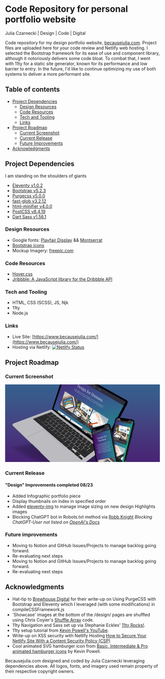 # Code Repository for personal portfolio website

Julia Czarnecki | Design | Code | Digital

Code repository for my design portfolio website, [becausejulia.com](https://www.becausejulia.com). Project files are uploaded here for your code review and Netlify web hosting. I selected the Bootstrap framework for its ease of use and component library, although it notoriously delivers some code bloat. To combat that, I went with 11ty for a static site generator, known for its performance and low barrier to entry. In the future, I'd like to continue optimizing my use of both systems to deliver a more performant site.

## Table of contents

- [Project Dependencies](#project-dependencies)
  - [Design Resources](#design-resources)
  - [Code Resources](#code-resources)
  - [Tech and Tooling](#tech-and-tooling)
  - [Links](#links)
- [Project Roadmap](#project-roadmap)
  - [Current Screenshot](#current-screenshot)
  - [Current Release](#current-release)
  - [Future Improvements](#future-improvements)
- [Acknowledgments](#acknowledgments)

## Project Dependencies

I am standing on the shoulders of giants

- [Eleventy v1.0.2](https://www.11ty.dev/)
- [Bootstrap v5.2.3](https://getbootstrap.com/)
- [Purgecss v5.0.0](https://purgecss.com/)
- [fast-glob v3.2.12](https://www.npmjs.com/package/fast-glob/)
- [html-minifier v4.0.0](https://www.npmjs.com/package/html-minifier/)
- [PostCSS v8.4.19](https://postcss.org/)
- [Dart Sass v1.56.1](https://www.npmjs.com/package/sass/)

### Design Resources

- Google fonts: [Playfair Display](https://fonts.google.com/specimen/Playfair+Display) && [Montserrat](https://fonts.google.com/specimen/Montserrat)
- [Bootstrap icons](https://icons.getbootstrap.com/)
- Mockup Imagery: [freepic.com](https://www.freepik.com/)

### Code Resources

- [Hover.css](https://ianlunn.github.io/Hover/)
- [Jribbble: A JavaScript library for the Dribbble API](https://github.com/tylergaw/jribbble)

### Tech and Tooling

- HTML, CSS (SCSS), JS, Njk
- 11ty
- Node.js

### Links

- Live Site: [https://www.becausejulia.com/](https://www.becausejulia.com/)
- Hosting via Netlify: [![Netlify Status](https://api.netlify.com/api/v1/badges/38436d76-e0a4-4743-8172-da45f07cc387/deploy-status)](https://app.netlify.com/sites/hopeful-kilby-bb0e86/deploys)

## Project Roadmap

### Current Screenshot

![Current Screenshot](screenshot.png?raw=true)

### Current Release

#### "Design" Improvements completed 08/23

- Added Infographic portfolio piece
- Display thumbnails on index in specified order
- Added [eleventy-img](https://www.11ty.dev/docs/plugins/image/) to manage image sizing on new design Highlights images
- Blocking ChatGPT bot in Robots.txt method via [Robb Knight](https://rknight.me/block-chatgpt-with-robotstxt/) _Blocking ChatGPT-User not listed on [OpenAI's Docs](https://platform.openai.com/docs/gptbot)_

### Future improvements

- Moving to Notion and GitHub Issues/Projects to manage backlog going forward.
- Re-evaluating next steps
- Moving to Notion and GitHub Issues/Projects to manage backlog going forward.
- Re-evaluating next steps

## Acknowledgments

- Hat-tip to [Brewhouse Digital](https://dev.to/brewhousedigital/using-purgecss-with-bootstrap-and-eleventy-j7p) for their write-up on Using PurgeCSS with Bootstrap and Eleventy which I leveraged (with some modifications) in compileCSSFramework.js
- 'Showcase' images at the bottom of the /design/ pages are shuffled using Chris Coyier's [Shuffle Array](https://css-tricks.com/snippets/javascript/shuffle-array/) code.
- 11ty Navigation and Sass set up via Stephanie Eckles' [11ty Rocks!](https://11ty.rocks/).
- 11ty setup tutorial from [Kevin Powell's YouTube](https://www.youtube.com/watch?v=4wD00RT6d-g&ab_channel=KevinPowell).
- Write-up on XSS security with Netlify Hosting [How to Secure Your Netlify Site With a Content Security Policy (CSP)](https://danurbanowicz.com/posts/2022/11/02/secure-your-netlify-site-with-csp/)
- Cool animated SVG hamburger icon from [Basic, Intermediate & Pro animated hamburger icons](https://youtu.be/R00QiudbD4Y) by Kevin Powell.

Becausejulia.com designed and coded by Julia Czarnecki leveraging dependencies above. All logos, fonts, and imagery used remain property of their respective copyright owners.
